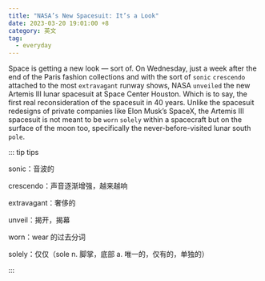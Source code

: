 ```yaml
---
title: "NASA’s New Spacesuit: It’s a Look"
date: 2023-03-20 19:01:00 +8
category: 英文
tag:
  - everyday
---
```


Space is getting a new look — sort of. On Wednesday, just a week after the end of the Paris fashion collections and with the sort of `sonic` `crescendo` attached to the most `extravagant` runway shows, NASA `unveiled` the new Artemis III lunar spacesuit at Space Center Houston. Which is to say, the first real reconsideration of the spacesuit in 40 years. Unlike the spacesuit redesigns of private companies like Elon Musk’s SpaceX, the Artemis III spacesuit is not meant to be `worn` `solely` within a spacecraft but on the surface of the moon too, specifically the never-before-visited lunar south `pole`.

::: tip tips

sonic：音波的

crescendo：声音逐渐增强，越来越响

extravagant：奢侈的

unveil：揭开，揭幕

worn：wear 的过去分词

solely：仅仅（sole n. 脚掌，底部 a. 唯一的，仅有的，单独的）

:::
